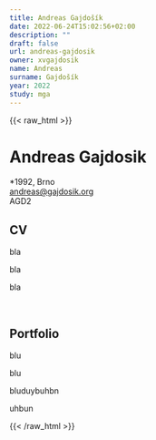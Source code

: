```yaml
---
title: Andreas Gajdošík
date: 2022-06-24T15:02:56+02:00
description: ""
draft: false
url: andreas-gajdosik
owner: xvgajdosik
name: Andreas
surname: Gajdošík
year: 2022
study: mga
---
```

{{< raw_html >}}
<h1>Andreas Gajdosik</h1>
<p>*1992, Brno<br>
<a href="mailto:andreas@gajdosik.org">andreas@gajdosik.org</a><br>
AGD2</p>
<h2>CV</h2>
<p>bla</p>
<p>bla</p>
<p>bla</p>
<p>&nbsp;</p>
<h2>Portfolio</h2>
<p>blu</p>
<p>blu</p>
<p>bluduybuhbn</p>
<p>uhbun</p>
{{< /raw_html >}}
